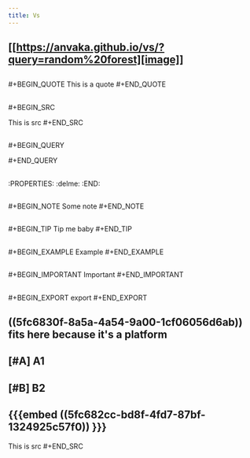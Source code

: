 ```yaml
---
title: Vs
---
```


## [[https://anvaka.github.io/vs/?query=random%20forest][image]]
##
##
#+BEGIN_QUOTE
This is a quote
#+END_QUOTE
##
#+BEGIN_SRC 

This is src
#+END_SRC
##
#+BEGIN_QUERY

#+END_QUERY
##
:PROPERTIES:
:delme: 
:END:
##
#+BEGIN_NOTE
Some note
#+END_NOTE
##
#+BEGIN_TIP
Tip me baby
#+END_TIP
##
#+BEGIN_EXAMPLE
Example
#+END_EXAMPLE
##
#+BEGIN_IMPORTANT
Important
#+END_IMPORTANT
##
##
#+BEGIN_EXPORT
export
#+END_EXPORT
## ((5fc6830f-8a5a-4a54-9a00-1cf06056d6ab)) fits here because it's a platform
## [#A] A1
## [#B] B2
## {{{embed ((5fc682cc-bd8f-4fd7-87bf-1324925c57f0)) }}}
This is src
#+END_SRC
